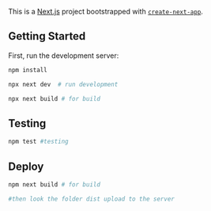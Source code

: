 This is a [Next.js](https://nextjs.org/) project bootstrapped with [`create-next-app`](https://github.com/vercel/next.js/tree/canary/packages/create-next-app).

## Getting Started

First, run the development server:

```bash
npm install

npx next dev  # run development

npx next build # for build
```

## Testing

```bash
npm test #testing

```

## Deploy

```bash
npm next build # for build

#then look the folder dist upload to the server

```
